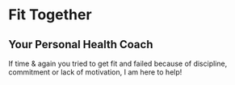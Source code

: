 # Fit Together

## Your Personal Health Coach

If time & again you tried to get fit and failed because of discipline, commitment or lack of motivation, I am here to help!